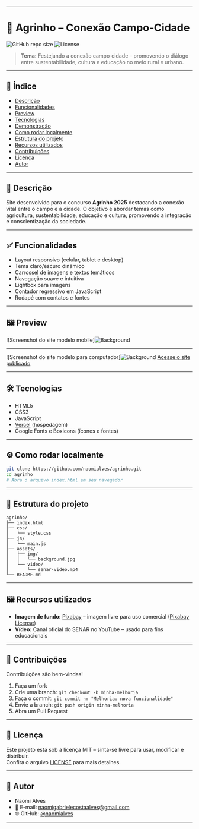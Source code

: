 
---

# 🌾 Agrinho – Conexão Campo‑Cidade

![GitHub repo size](https://img.shields.io/github/repo-size/naomialves/agrinho)
![License](https://img.shields.io/github/license/naomialves/agrinho)

> **Tema:** Festejando a conexão campo‑cidade – promovendo o diálogo entre sustentabilidade, cultura e educação no meio rural e urbano.

---

## 📌 Índice

- [Descrição](#descrição)
- [Funcionalidades](#funcionalidades)
- [Preview](#preview)
- [Tecnologias](#tecnologias)
- [Demonstração](#demonstração)
- [Como rodar localmente](#como-rodar-localmente)
- [Estrutura do projeto](#estrutura-do-projeto)
- [Recursos utilizados](#recursos-utilizados)
- [Contribuições](#contribuições)
- [Licença](#licença)
- [Autor](#autor)

---

## 📖 Descrição

Site desenvolvido para o concurso **Agrinho 2025** destacando a conexão vital entre o campo e a cidade. O objetivo é abordar temas como agricultura, sustentabilidade, educação e cultura, promovendo a integração e conscientização da sociedade.

---

## ✅ Funcionalidades

- Layout responsivo (celular, tablet e desktop)
- Tema claro/escuro dinâmico
- Carrossel de imagens e textos temáticos
- Navegação suave e intuitiva
- Lightbox para imagens
- Contador regressivo em JavaScript
- Rodapé com contatos e fontes

---

## 🖼️ Preview

![Screenshot do site modelo mobile]![Background](https://github.com/user-attachments/assets/4eff11c5-d5dd-4e7a-9e2b-926e227d338f)

---

![Screenshot do site modelo para computador]![Background](https://github.com/user-attachments/assets/c8f3a603-dced-4f85-909e-52a599bed1bb)
[Acesse o site publicado](https://agrinho-nine-beige.vercel.app/)

---


## 🛠️ Tecnologias

- HTML5
- CSS3
- JavaScript
- [Vercel](https://vercel.com/) (hospedagem)
- Google Fonts e Boxicons (ícones e fontes)

---

## ⚙️ Como rodar localmente

```bash
git clone https://github.com/naomialves/agrinho.git
cd agrinho
# Abra o arquivo index.html em seu navegador
```

---

## 📁 Estrutura do projeto

```
agrinho/
├── index.html
├── css/
│   └── style.css
├── js/
│   └── main.js
├── assets/
│   ├── img/
│   │   └── background.jpg
│   └── video/
│       └── senar-video.mp4
└── README.md
```

---

## 🖼️ Recursos utilizados

- **Imagem de fundo:** [Pixabay](https://pixabay.com/) – imagem livre para uso comercial ([Pixabay License](https://pixabay.com/service/license/))
- **Vídeo:** Canal oficial do SENAR no YouTube – usado para fins educacionais

---

## 🤝 Contribuições

Contribuições são bem-vindas! 

1. Faça um fork
2. Crie uma branch: `git checkout -b minha-melhoria`
3. Faça o commit: `git commit -m "Melhoria: nova funcionalidade"`
4. Envie a branch: `git push origin minha-melhoria`
5. Abra um Pull Request

---

## 📄 Licença

Este projeto está sob a licença MIT – sinta-se livre para usar, modificar e distribuir.  
Confira o arquivo [LICENSE](LICENSE) para mais detalhes.

---

## 👤 Autor

- Naomi Alves
- 📧 E-mail: naomigabrielecostaalves@gmail.com
- 🌐 GitHub: [@naomialves](https://github.com/naomialves)

---

